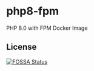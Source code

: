 # php8-fpm

PHP 8.0 with FPM Docker Image


## License
[![FOSSA Status](https://app.fossa.io/api/projects/git%2Bgithub.com%2Fjsdecena%2Fphp72-fpm.svg?type=large)](https://app.fossa.io/projects/git%2Bgithub.com%2Fjsdecena%2Fphp72-fpm?ref=badge_large)
